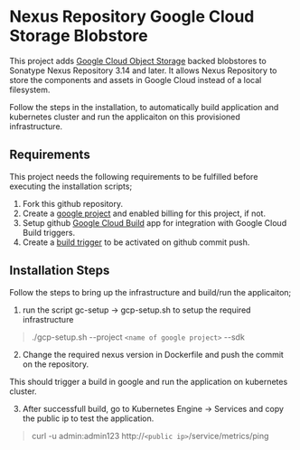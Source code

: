 Nexus Repository Google Cloud Storage Blobstore
==============================
This project adds [Google Cloud Object Storage](https://cloud.google.com/storage/) backed blobstores to Sonatype Nexus 
Repository 3.14 and later.  It allows Nexus Repository to store the components and assets in Google Cloud instead of a
local filesystem.

Follow the steps in the installation, to automatically build application and kubernetes cluster and run the applicaiton
on this provisioned infrastructure.

Requirements
------------
This project needs the following requirements to be fulfilled before executing the installation scripts;
1. Fork this github repository.
2. Create a [google project](https://console.cloud.google.com/projectcreate) and enabled billing for this project, if not.
3. Setup github [Google Cloud Build](https://github.com/marketplace/google-cloud-build) app for integration with Google Cloud Build triggers.
4. Create a [build trigger](https://console.cloud.google.com/cloud-build/triggers) to be activated on github commit push.

Installation Steps
------------------
Follow the steps to bring up the infrastructure and build/run the applicaiton;
1. run the script gc-setup -> gcp-setup.sh to setup the required infrastructure
> ./gcp-setup.sh --project `<name of google project>` --sdk
2. Change the required nexus version in Dockerfile and push the commit on the repository.

This should trigger a build in google and run the application on kubernetes cluster.

3. After successfull build, go to Kubernetes Engine -> Services and copy the public ip to test the application.
> curl -u admin:admin123 http://`<public ip>`/service/metrics/ping
